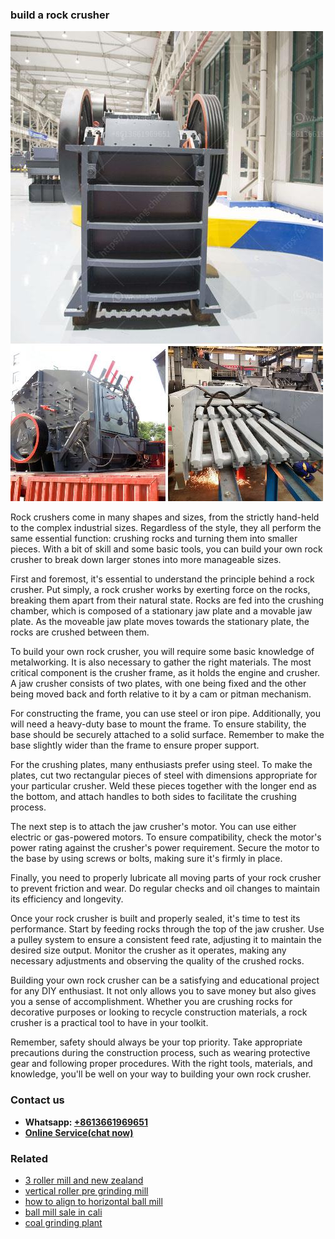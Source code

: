 <h3>build a rock crusher</h3><img src='1706767858.jpg' alt=''><p>Rock crushers come in many shapes and sizes, from the strictly hand-held to the complex industrial sizes. Regardless of the style, they all perform the same essential function: crushing rocks and turning them into smaller pieces. With a bit of skill and some basic tools, you can build your own rock crusher to break down larger stones into more manageable sizes.</p><p>First and foremost, it's essential to understand the principle behind a rock crusher. Put simply, a rock crusher works by exerting force on the rocks, breaking them apart from their natural state. Rocks are fed into the crushing chamber, which is composed of a stationary jaw plate and a movable jaw plate. As the moveable jaw plate moves towards the stationary plate, the rocks are crushed between them.</p><p>To build your own rock crusher, you will require some basic knowledge of metalworking. It is also necessary to gather the right materials. The most critical component is the crusher frame, as it holds the engine and crusher. A jaw crusher consists of two plates, with one being fixed and the other being moved back and forth relative to it by a cam or pitman mechanism.</p><p>For constructing the frame, you can use steel or iron pipe. Additionally, you will need a heavy-duty base to mount the frame. To ensure stability, the base should be securely attached to a solid surface. Remember to make the base slightly wider than the frame to ensure proper support.</p><p>For the crushing plates, many enthusiasts prefer using steel. To make the plates, cut two rectangular pieces of steel with dimensions appropriate for your particular crusher. Weld these pieces together with the longer end as the bottom, and attach handles to both sides to facilitate the crushing process.</p><p>The next step is to attach the jaw crusher's motor. You can use either electric or gas-powered motors. To ensure compatibility, check the motor's power rating against the crusher's power requirement. Secure the motor to the base by using screws or bolts, making sure it's firmly in place.</p><p>Finally, you need to properly lubricate all moving parts of your rock crusher to prevent friction and wear. Do regular checks and oil changes to maintain its efficiency and longevity.</p><p>Once your rock crusher is built and properly sealed, it's time to test its performance. Start by feeding rocks through the top of the jaw crusher. Use a pulley system to ensure a consistent feed rate, adjusting it to maintain the desired size output. Monitor the crusher as it operates, making any necessary adjustments and observing the quality of the crushed rocks.</p><p>Building your own rock crusher can be a satisfying and educational project for any DIY enthusiast. It not only allows you to save money but also gives you a sense of accomplishment. Whether you are crushing rocks for decorative purposes or looking to recycle construction materials, a rock crusher is a practical tool to have in your toolkit.</p><p>Remember, safety should always be your top priority. Take appropriate precautions during the construction process, such as wearing protective gear and following proper procedures. With the right tools, materials, and knowledge, you'll be well on your way to building your own rock crusher.</p><h3>Contact us</h3><ul><li><strong>Whatsapp:&nbsp;<a href="https://wa.me/8613661969651">+8613661969651</a></strong></li><li><a href="https://swt.shibang-china.com/?git&amp;zhl&amp;build a rock crusher"><strong>Online Service(chat now)</strong></a></li></ul><h3>Related</h3><ul><li><a href='3 roller mill and new zealand.md'>3 roller mill and new zealand</a></li><li><a href='vertical roller pre grinding mill.md'>vertical roller pre grinding mill</a></li><li><a href='how to align to horizontal ball mill.md'>how to align to horizontal ball mill</a></li><li><a href='ball mill sale in cali.md'>ball mill sale in cali</a></li><li><a href='coal grinding plant.md'>coal grinding plant</a></li></ul>